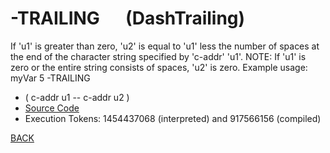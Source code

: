# -TRAILING &emsp; (DashTrailing)
If 'u1' is greater than zero, 'u2' is equal to 'u1' less the number of spaces at the end of the character string specified by 'c-addr' 'u1'. NOTE: If 'u1' is zero or the entire string consists of spaces, 'u2' is zero. Example usage: myVar 5 -TRAILING
* ( c-addr u1 -- c-addr u2 )
* [Source Code](../words/shando/DashTrailing.cs)
* Execution Tokens: 1454437068 (interpreted) and 917566156 (compiled)


[BACK](builtins.md#DashTrailing)
